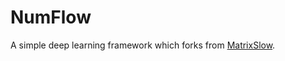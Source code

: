 # NumFlow
A simple deep learning framework which forks from [MatrixSlow](https://github.com/zackchen/MatrixSlow).
